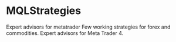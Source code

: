 # MQLStrategies
Expert advisors for metatrader
Few working strategies for forex and commodities. Expert advisors for Meta Trader 4.
